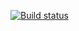 [![Build status](https://ci.appveyor.com/api/projects/status/45m8yp2qc41tbd0n?svg=true)](https://ci.appveyor.com/project/TigayMaksim/autotest2-2)